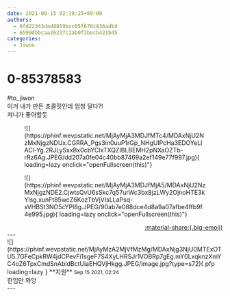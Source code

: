 ```yaml
---
date: 2021-09-15 02:19:25+09:00
authors:
  - 0fd22343dad8859bcc05f670c836adb4
  - 6599dbbcaa26237c2ab0f3becb421b45
categories:
  - Jiwon
---
```


# 0-85378583

<div class="post-container" markdown="1">
<div class="content-container md-sidebar__scrollwrap" markdown="1">

\#to_jiwon<br>이거 내가 만든 초콜릿인데 엄청 달다?!<br>져니가 좋아할듯
<figure markdown="1">
![](https://phinf.wevpstatic.net/MjAyMjA3MDJfMTc4/MDAxNjU2NzMxNjgzNDUx.CGRRA_Pgs3in0uuP1rGp_NHgUlPcHa3EDOYeLIACl-Yg.2RJLySxxBx0cbYCIxTXQZIBLBEMH2pNXaOZTb-rRz6Ag.JPEG/dd207a0fe04c40bb87469a2ef149e77f997.jpg){ loading=lazy onclick="openFullscreen(this)"}
</figure>

<figure markdown="1">
![](https://phinf.wevpstatic.net/MjAyMjA3MDJfMjA5/MDAxNjU2NzMxNjgzNDE2.CjwtsQvU6sSkc7q57urWc3bx8jzLWy2OjnoHTE3kYlsg.xunFt85wcZ6KozTbVjVIsLLaPsq-sVHBSt3NO5cYPl8g.JPEG/90ab7e088dce4d8a9a07afbe4ffb9f4e995.jpg){ loading=lazy onclick="openFullscreen(this)"}
</figure>


</div>
</div>

<div style="text-align: right;" markdown="1">
<a href="https://weverse.io/fromis9/fanpost/0-85378583" style="text-align: right;">:material-share:{.big-emoji}</a>
</div>
---

<div class="comments-container md-sidebar__scrollwrap" markdown="1">
<div class="comment" markdown="1">
<div class='id-container' markdown="1">
![](https://phinf.wevpstatic.net/MjAyMzA2MjVfMzMg/MDAxNjg3NjU0MTExOTU5.7GFeCpkRW4jdCPevFi1sgeF7S4XyLHRSJr1VOBRp7gEg.mY0LxqknzXmYC4oZ6TpxCmdSnAbldBctUiaEHQVjHkgg.JPEG/image.jpg?type=s72){ pfp loading=lazy }
**<span class="artist">지원</span>** <small>Sep 15 2021, 02:24</small><br>
</div>
<div class='comment-body' markdown="1">
한입만 와앙
</div>
</div>
</div>
---
